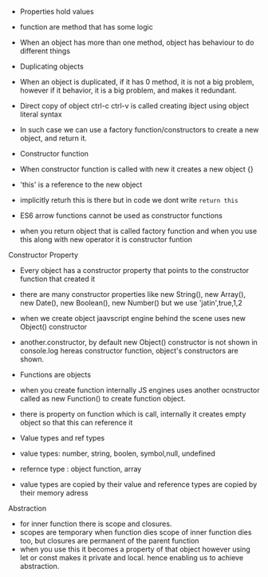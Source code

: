 - Properties hold values
- function are method that has some logic
- When an object has more than one method, object has behaviour to do different things


- Duplicating objects
- When an object is duplicated, if it has 0 method, it is not a big problem, however if it behavior, it is a big problem, and makes it redundant.
- Direct copy of object ctrl-c ctrl-v is called creating ibject using object literal syntax
- In such case we can use a factory function/constructors to create a new object, and return it.


- Constructor function
- When constructor function is called with new it creates a new object {}
- 'this' is a reference to the new object
- implicitly returh this is there but in code we dont write `return this`
- ES6 arrow functions cannot be used as constructor functions
- when you return object that is called factory function and when you use this along with new operator it is constructor funtion

Constructor Property
- Every object has a constructor property that points to the constructor function that created it
- there are many constructor properties like new String(), new Array(), new Date(), new Boolean(), new Number() but we use 'jatin',true,1,2
- when we create object jaavscript engine behind the scene uses new Object() constructor
- another.constructor, by default new Object()  constructor is not shown in console.log hereas constructor function, object's constructors are shown.

- Functions are objects
- when you create function internally JS engines uses another ocnstructor called as new Function() to create function object.
- there is property on function which is call, internally it creates empty object so that this can reference it

- Value types and  ref types
- value types: number, string, boolen, symbol,null, undefined
- refernce type : object function, array
- value types are copied by their value and reference types are copied by their memory adress


Abstraction
- for inner function there is scope and closures.
- scopes are temporary when function dies scope of inner function dies too, but closures are permanent of the parent function
-  when you use this it becomes a property of that object however using let or const makes it private and local. hence enabling us to achieve abstraction.
